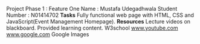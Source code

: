 Project Phase 1 : Feature One
Name : Mustafa Udegadhwala
Student Number : N01414702
**Tasks**
 Fully functional web page with HTML, CSS and JavaScript(Event Management Homepage).
**Resources**
 Lecture videos on blackboard.
 Provided learning content.
 W3school
 www.youtube.com
 www.google.com
 Google Images

